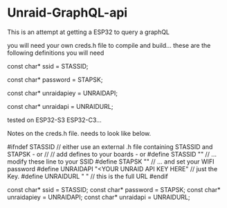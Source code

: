 

# Unraid-GraphQL-api
This is an attempt at getting a ESP32 to query a graphQL 

you will need your own creds.h file to compile and build... these are the following definitions you will need 

const char* ssid = STASSID;

const char* password = STAPSK;

const char* unraidapiey = UNRAIDAPI;

const char* unraidapi = UNRAIDURL;


tested on ESP32-S3 ESP32-C3... 


Notes on the creds.h file. needs to look like below. 

#ifndef STASSID                        // either use an external .h file containing STASSID and STAPSK - or 
//                                     // add defines to your boards - or
#define STASSID "<YOUR SSID HERE>"            // ... modify these line to your SSID
#define STAPSK  "<YOUR PASSWORD HERE >"        // ... and set your WIFI password
#define UNRAIDAPI "<YOUR UNRAID API KEY HERE" // just the Key. 
#define UNRAIDURL "<YOUR UNRAID GRAPHQL LOCATION HERE> " // this is the full URL 
#endif

const char* ssid = STASSID;
const char* password = STAPSK;
const char* unraidapiey = UNRAIDAPI;
const char* unraidapi = UNRAIDURL;

